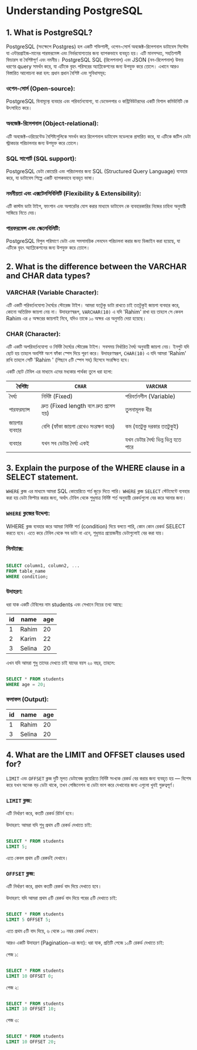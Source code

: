 # Understanding PostgreSQL

## 1. What is PostgreSQL?

PostgreSQL (সংক্ষেপে Postgres) হল একটি শক্তিশালী, ওপেন-সোর্স অবজেক্ট-রিলেশনাল ডাটাবেস সিস্টেম যা এন্টারপ্রাইজ-মানের পারফরমেন্স এবং নির্ভরযোগ্যতার জন্য ব্যাপকভাবে ব্যবহৃত হয়। এটি মানসম্মত, সহতিশালী ফিচারস বা বৈশিষ্টপূর্ণ এবং নমনীয়। PostgreSQL SQL (রিলেশনাল) এবং JSON (নন-রিলেশনাল) উভয় ধরণের query সমর্থন করে, যা এটিকে বৃহৎ পরিসরের অ্যাপ্লিকেশনের জন্য উপযুক্ত করে তোলে। 
এখানে আরও বিস্তারিত আলোচনা করা হল:
প্রধান প্রধান বৈশিষ্ট এবং সুবিধাসমূহ:

### ওপেন-সোর্স (Open-source):
PostgreSQL বিনামূল্যে ব্যবহার এবং পরিবর্তনযোগ্য, যা ডেভেলপার ও কন্ট্রিবিউটরদের একটি বিশাল কমিউনিটি কে উৎসাহিত করে। 

### অবজেক্ট-রিলেশনাল (Object-relational):
এটি অবজেক্ট-ওরিয়েন্টেড বৈশিষ্ট্যগুলিকে সমর্থন করে রিলেশনাল ডাটাবেস মডেলকে প্রসারিত করে, যা এটিকে জটিল ডেটা স্ট্রাকচার পরিচালনার জন্য উপযুক্ত করে তোলে। 

### SQL সাপোর্ট (SQL support):
PostgreSQL ডেটা কোয়েরি এবং পরিচালনার জন্য SQL (Structured Query Language) ব্যবহার করে, যা ডাটাবেস শিল্পে একটি ব্যাপকভাবে ব্যবহৃত ভাষা। 

### নমনীয়তা এবং এক্সটেনসিবিলিটি (Flexibility & Extensibility):
এটি কাস্টম ডাটা টাইপ, ফাংশান এবং অপারেটর যোগ করার মাধ্যমে ডাটাবেস কে ব্যবহারকারির নিজের চাহিদা অনুযায়ী সাজিয়ে নিতে দেয়।

### পারফরমেন্স এবং স্কেলেবিলিটি:
PostgreSQL বিপুল পরিমাণে ডেটা এবং সমসাময়িক লেনদেন পরিচালনা করার জন্য ডিজাইন করা হয়েছে, যা এটিকে বৃহৎ অ্যাপ্লিকেশনের জন্য উপযুক্ত করে তোলে।


## 2. What is the difference between the VARCHAR and CHAR data types?

### VARCHAR (Variable Character):
এটি একটি পরিবর্তনযোগ্য দৈর্ঘ্যের স্টোরেজ টাইপ। আমরা যতটুকু ডাটা রাখতে চাই ততটুকুই জায়গা ব্যবহার করে, কোনো অতিরিক্ত জায়গা নেয় না। 
উদাহরণস্বরূপ, `VARCHAR(10)` এ যদি 'Rahim' রাখা হয় তাহলে সে কেবল Rahim এর ৫ অক্ষরের জায়গাই নিবে, যদিও তাকে ১০ অক্ষর এর অনুমতি দেয়া হয়েছে।

### CHAR (Character):
এটি একটি অপরিবর্তনযোগ্য ও নির্দিষ্ট দৈর্ঘ্যের স্টোরেজ  টাইপ। সবসময় নির্ধারিত দৈর্ঘ্য অনুযায়ী জায়গা নেয়। ইনপুট যদি ছোট হয় তাহলে অবশিষ্ট অংশ ফাঁকা স্পেস দিয়ে পূরণ করে।
উদাহরণস্বরূপ, `CHAR(10)` এ যদি আমরা 'Rahim' রাখি তাহলে সেটি 'Rahim     ' (পিছনে ৫টি স্পেস সহ) হিসেবে সংরক্ষিত হবে।

একটি ছোট টেবিল এর মাধ্যমে এদের মধ্যকার পার্থক্য তুলে ধরা হলো:

| বৈশিষ্ট্য              | `CHAR`                                   | `VARCHAR`                                   |
|--------------------|------------------------------------------|---------------------------------------------|
| দৈর্ঘ্য               | নির্দিষ্ট (Fixed)                             | পরিবর্তনশীল (Variable)                  |
| পারফরম্যান্স         | দ্রুত (Fixed length বলে দ্রুত প্রসেস হয়)      | তুলনামূলক ধীর                            |
| জায়গার ব্যবহার      | বেশি (ফাঁকা জায়গা রেখেও সংরক্ষণ করে)       | কম (যতটুকু দরকার ততটুকুই)                 |
| ব্যবহার             | যখন সব ডেটার দৈর্ঘ্য একই                    | যখন ডেটার দৈর্ঘ্য ভিন্ন ভিন্ন হতে পারে      |


## 3. Explain the purpose of the WHERE clause in a SELECT statement.

`WHERE` ক্লজ এর মাধ্যমে আমরা SQL কোয়েরিতে শর্ত জুড়ে দিতে পারি। `WHERE` ক্লজ `SELECT` স্টেটমেন্টে ব্যবহার করা হয় ডেটা ফিল্টার করার জন্য, অর্থাৎ টেবিল থেকে শুধুমাত্র নির্দিষ্ট শর্ত অনুযায়ী রেকর্ডগুলো বের করে আনার জন্য।

### `WHERE` ক্লজের উদ্দেশ্য:
WHERE ক্লজ ব্যবহার করে আমরা নির্দিষ্ট শর্ত (condition) দিয়ে বলতে পারি, কোন কোন রেকর্ড SELECT করতে হবে। এতে করে টেবিল থেকে সব ডাটা না এনে, শুধুমাত্র প্রয়োজনীয় ডেটাগুলোই বের করা যায়।

### সিনট্যাক্স:
```sql

SELECT column1, column2, ...
FROM table_name
WHERE condition;
```

### উদাহরণ:
ধরা যাক একটি টেবিলের নাম students এবং সেখানে নিচের তথ্য আছে:

| id | name   | age |
| -- | ------ | --- |
| 1  | Rahim  | 20  |
| 2  | Karim  | 22  |
| 3  | Selina | 20  |

এখন যদি আমরা শুধু তাদের দেখতে চাই যাদের বয়স ২০ বছর, তাহলে:

```sql

SELECT * FROM students
WHERE age = 20;
```

### ফলাফল (Output):

| id | name   | age |
| -- | ------ | --- |
| 1  | Rahim  | 20  |
| 3  | Selina | 20  |


## 4. What are the LIMIT and OFFSET clauses used for?

`LIMIT` এবং `OFFSET` ক্লজ দুটি মূলত ডেটাবেজ কুয়েরিতে নির্দিষ্ট সংখ্যক রেকর্ড বের করার জন্য ব্যবহৃত হয় — বিশেষ করে যখন অনেক বড় ডেটা থাকে, তখন পেজিনেশন বা ডেটা ভাগ করে দেখানোর জন্য এগুলো খুবই গুরুত্বপূর্ণ।

### `LIMIT` ক্লজ:
এটি নির্ধারণ করে, কতটি রেকর্ড রিটার্ন হবে।

উদাহরণ: আমরা যদি শুধু প্রথম ৫টি রেকর্ড দেখাতে চাই:

```sql

SELECT * FROM students
LIMIT 5;
```

এতে কেবল প্রথম ৫টি রেকর্ডই দেখাবে।

### `OFFSET` ক্লজ:
এটি নির্ধারণ করে, প্রথম কতটি রেকর্ড বাদ দিয়ে দেখাতে হবে।

উদাহরণ: যদি আমরা প্রথম ৫টি রেকর্ড বাদ দিয়ে পরের ৫টি দেখাতে চাই:

```sql

SELECT * FROM students
LIMIT 5 OFFSET 5;
```

এতে প্রথম ৫টি বাদ দিয়ে, ৬ থেকে ১০ নম্বর রেকর্ড দেখাবে।

আরও একটি উদাহরণ (Pagination-এর জন্য):
ধরা যাক, প্রতিটি পেজে ১০টি রেকর্ড দেখাতে চাই:

পেজ ১:

```sql

SELECT * FROM students
LIMIT 10 OFFSET 0;
```

পেজ ২:

```sql

SELECT * FROM students
LIMIT 10 OFFSET 10;
```

পেজ ৩:

```sql

SELECT * FROM students
LIMIT 10 OFFSET 20;
```